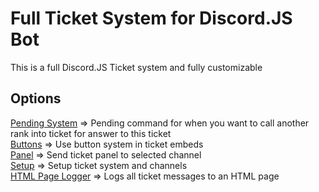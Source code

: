 # Full Ticket System for Discord.JS Bot

This is a full Discord.JS Ticket system and fully customizable

## Options
[Pending System](https://github.com/Code-Williams/DiscordJS-Ticket-V13/blob/master/items/commands/pending.js) => Pending command for when you want to call another rank into ticket for answer to this ticket\
[Buttons](https://github.com/Code-Williams/DiscordJS-Ticket-V13/blob/717b42598386847275582e5c6df54427edd177f2/items/events/interactionCreate.js#L18) => Use button system in ticket embeds\
[Panel](https://github.com/Code-Williams/DiscordJS-Ticket-V13/blob/master/items/commands/panel.js) => Send ticket panel to selected channel\
[Setup](https://github.com/Code-Williams/DiscordJS-Ticket-V13/blob/master/items/commands/setup.js) => Setup ticket system and channels\
[HTML Page Logger](https://github.com/Code-Williams/DiscordJS-Ticket-V13/blob/master/items/events/fetchMessage1.js) => Logs all ticket messages to an HTML page
